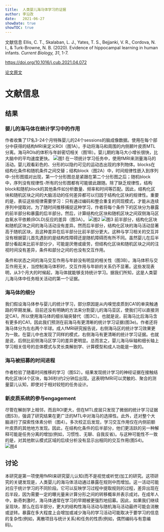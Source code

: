 ```yaml
---
title:  人类婴儿海马体学习的证据
author: 李沿孜
date:   2021-06-27
showDate: true 
showTOC: true
---
```

文献信息 Ellis, C. T., Skalaban, L. J., Yates, T. S., Bejjanki, V. R., Cordova, N. I., & Turk-Browne, N. B. (2020). Evidence of hippocampal learning in human infants. *Current Biology, 31*, 1-7.

https://doi.org/10.1016/j.cub.2021.04.072

[论文原文](../Source_Files/2021-06-27-LYZ2.pdf)

# 文献信息
## 结果
### 婴儿的海马体在统计学习中的作用
作者收集了17名3-24个月特殊婴儿的24个sessions的脑成像数据。使用在每个部分中获得的结构MRI来定义ROI（图1A）。手动将海马和周围的内侧颞叶皮质MTL分离。海马ROIs的体积与年龄密切相关（图1B）。婴儿期的海马大小增长很快，比大脑中的平均速度更快。
![图1](../Supporting_Information/2021-06-27-LYZ2-Fig1.png)
在一项统计学习任务中，使用fMRI来测量海马的活动。婴儿观看彩色的、分形的以隐约可见的运动态出现的序列物体。blocks在结构化条件和随机条件之间交替；结构block（图2A）中，时间规律性嵌入到序列中-分形图插对出现，第一个分形图总是紧跟在第二个分形图之后；随机block中，序列没有规律性-所有的分形图都有可能彼此跟随。除了缺乏规律性，结构block和随机block的其他条件如分析数量、频率和时间等匹配。因此，结构化区块和随机区块之间的大脑活动的任何差异都可以归因于结构化区块的规律性。重要的是，表征这些规律需要学习：只有通过编码和整合重复的同现模式，才能从连续序列中提取对。为了随时间推移捕捉这种学习，作者将每个条件下的区块分为暴露的前半部分和暴露的后半部分。然后，计算结构化区块和随机区块之间双侧海马区血氧水平依赖(BOLD)反应的差异（图3A）。
![图2](../Supporting_Information/2021-06-27-LYZ2-Fig2.png)
![图3](../Supporting_Information/2021-06-27-LYZ2-Fig3.png)
前半部分，结构化区块和随机区块之间的海马活动没有差异。然而后半部分，结构化区块的海马活动显著高于随机区块，且这种差异在后半部分比前半部分更大。这种与学习相关的交互并没有根据婴儿首先遇到的是结构性障碍还是随机障碍而有所不同。虽然婴儿在后半部分看起来比前半部分少，可能是厌倦或疲劳，但结构化区块和随机区块之间的注视时间没有差异，条件和部分之间的也没有交互作用。

条件和状态之间的海马交互作用与年龄没有明显的相关性（图3B）。海马体积与交互作用无关，当控制海马体积时，交互作用与年龄的关系仍不显著。这些发现表明，从3个月大的时候起，海马体就能够支持统计学习。据我们所知，这是人类婴儿海马体中任务相关活动的第一个证据。

### 海马体的细分
我们假设海马体参与婴儿的统计学习，部分原因是从内嗅觉皮质到CA1的单突触通路的早期发展。目前还没有明确的方法来分割婴儿的海马亚区，使我们可以直接测定CA1，所以使用海马体的细长轴突替代（图3C）。也就是说，前海马比后海马含有更多的CA1，因此我们预测在前海马有更清晰的统计学习证据(图3e)。作者还将海马体分为左右两个半球。成人fMRI研究报告说，右侧海马区的统计学习效果更为一致。在婴儿中也发现了同样的模式，右侧海马有更清晰的统计学习证据。也就是说，后侧比前侧海马区学习的差异更明显。总而言之，婴儿海马纵轴和细长轴上学习相关信号的总体模式与灵长类解剖学、计算模型和成人功能是一致的。
### 海马被招募的时间进程
作者检验了随着时间推移的学习（图S2）。结果发现统计学习的神经证据在接触结构化区块(4个区块，每36秒)约2分钟后出现。这表明fMRI可以灵敏的、聚合的测量婴儿认知，即使对于相对较短的任务设计。
### 新皮质系统的参与engagement
尽管在解剖学上相邻，而且ROI更大，但在MTL皮层只发现了微弱的统计学习证据(图S3)，强调了研究结果在更广泛的MTL中对海马的选择性。此外，还对整个大脑进行了探索性体素分析（图4）。多次校正后发现，学习交互作用仅在内侧前额叶皮质的其他地方发现。因此，在结构化条件的后半部分，他们更活跃的另一种解释可能是任务分离的增加(例如，习惯性、无聊、自我反省)。与这种可能性不一致的是，对其他默认模式区域的后续分析没有显示出相同的交互作用(图S4)。
![图4](../Supporting_Information/2021-06-27-LYZ2-Fig4.png)
## 讨论
本研究是第一项使用fMRI来研究婴儿认知(而不是视觉或听觉)加工的研究。这项研究的关键发现是，人类婴儿的海马体活动通过暴露在规则中而增加。这一活动可能对应于统计学习的不同阶段。它可以反映学习过程中提取规则的过程，差异出现在后半段，因为需要一定的曝光量来计算分形之间的转移概率并表示成对。在成年人中，新奇刺激时，海马体通常在学习的早期被更强烈地招募。因此，如果我们继续呈现块，那么在后半部分，更大的结构性海马活动与随机海马活动最终可能会消散或逆转。暴露在多大程度上会增加或减少海马的学习活动可能取决于要学习的信息的复杂性(例如，离散项目与统计关系)和任务的性质(例如，偶然编码与有意编码)。
